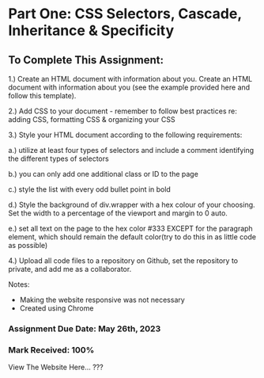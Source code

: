 # Part One: CSS Selectors, Cascade, Inheritance & Specificity
 
## To Complete This Assignment: 

1.) Create an HTML document with information about you. Create an HTML document with information about you (see the example provided here and follow this template). 

2.) Add CSS to your document - remember to follow best practices re: adding CSS, formatting CSS & organizing your CSS 

3.) Style your HTML document according to the following requirements: 
    
a.) utilize at least four types of selectors and include a comment identifying the different types of selectors 

b.) you can only add one additional class or ID to the page 

c.) style the list with every odd bullet point in bold 

d.) Style the background of div.wrapper with a hex colour of your choosing. Set the width to a percentage of the viewport and margin to 0 auto. 

e.) set all text on the page to the hex color #333 EXCEPT for the paragraph element, which should remain the default color(try to do this in as little code as possible) 

4.) Upload all code files to a repository on Github, set the repository to private, and add me as a collaborator.

Notes: 
- Making the website responsive was not necessary 
- Created using Chrome

### Assignment Due Date: May 26th, 2023
### Mark Received: 100%

View The Website Here... ???
